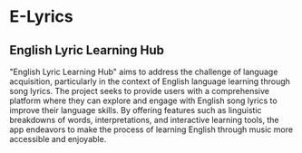 #		E-Lyrics
##	English Lyric Learning Hub

"English Lyric Learning Hub" aims to address the challenge of language acquisition, particularly in the context of English language learning through song lyrics. The project seeks to provide users with a comprehensive platform where they can explore and engage with English song lyrics to improve their language skills. By offering features such as linguistic breakdowns of words, interpretations, and interactive learning tools, the app endeavors to make the process of learning English through music more accessible and enjoyable.
